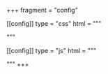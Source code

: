 +++
fragment = "config"

[[config]]
  type = "css"
  html = """
<style>
  .hero h1, .hero .hero-subtitle {
    color: white !important;
  }

  .hero .jumbotron {
    background: linear-gradient(black, transparent), url(/images/header.jpeg) !important;
    background-position: center !important;
    background-size: cover !important;
  }
</style>
"""

[[config]]
  type = "js"
  html = """
  <!-- Global site tag (gtag.js) - Google Analytics -->
  <script async src="https://www.googletagmanager.com/gtag/js?id=G-7X9FW3MCHK"></script>
  <script>
    window.dataLayer = window.dataLayer || [];
    function gtag(){dataLayer.push(arguments);}
    gtag('js', new Date());

    gtag('config', 'G-7X9FW3MCHK');
  </script>
  """
+++